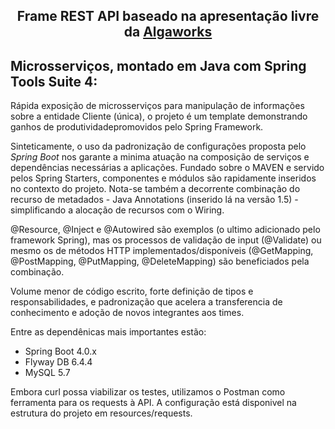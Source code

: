
<h2 align="center">
	Frame REST API baseado na apresentação livre da <a href="http://www.algaworks.com">Algaworks</a>
</h2>


## Microsserviços, montado em Java com Spring Tools Suite 4:
  Rápida exposição de microsserviços para manipulação de informações sobre a entidade Cliente (única), o projeto é um template demonstrando ganhos de produtividadepromovidos pelo Spring Framework. 
  
  Sinteticamente, o uso da padronização de configurações proposta pelo *Spring Boot* nos garante a minima atuação na composição de serviços e dependências necessárias a aplicações. Fundado sobre o MAVEN e servido pelos Spring Starters, componentes e módulos são rapidamente inseridos no contexto do projeto. Nota-se também a decorrente combinação do recurso de metadados - Java Annotations (inserido lá na versão 1.5) - simplificando a alocação de recursos com o Wiring. 
  
  @Resource, @Inject e @Autowired são exemplos (o ultimo adicionado pelo framework Spring), mas os processos de validação de input (@Validate) ou mesmo os de métodos HTTP implementados/disponíveis (@GetMapping, @PostMapping, @PutMapping, @DeleteMapping) são beneficiados pela combinação. 
  
  Volume menor de código escrito, forte definição de tipos e responsabilidades, e padronização que acelera a transferencia de conhecimento e adoção de novos integrantes aos times. 
  
Entre as dependênicas mais importantes estão: 
  - Spring Boot 4.0.x
  - Flyway DB 6.4.4
  - MySQL 5.7

Embora curl possa viabilizar os testes, utilizamos o Postman como ferramenta para os requests à API.
A configuração está disponivel na estrutura do projeto em resources/requests.


